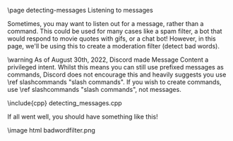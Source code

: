 \page detecting-messages Listening to messages

Sometimes, you may want to listen out for a message, rather than a command. This could be used for many cases like a spam filter, a bot that would respond to movie quotes with gifs, or a chat bot! However, in this page, we'll be using this to create a moderation filter (detect bad words).

\warning As of August 30th, 2022, Discord made Message Content a privileged intent. Whilst this means you can still use prefixed messages as commands, Discord does not encourage this and heavily suggests you use \ref slashcommands "slash commands". If you wish to create commands, use \ref slashcommands "slash commands", not messages.

\include{cpp} detecting_messages.cpp

If all went well, you should have something like this!

\image html badwordfilter.png
